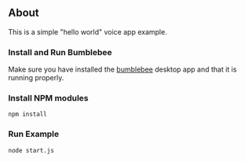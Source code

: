 ## About

This is a simple "hello world" voice app example.

### Install and Run Bumblebee

Make sure you have installed the [bumblebee](https://github.com/jaxcore/bumblebee) desktop app and that it is running properly.

### Install NPM modules

```
npm install
```

### Run Example

```
node start.js
```